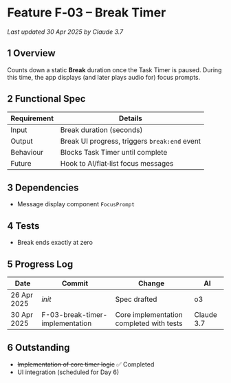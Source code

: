 # Feature F‑03 – Break Timer
*Last updated 30 Apr 2025 by Claude 3.7*

## 1 Overview
Counts down a static **Break** duration once the Task Timer is paused. During this time, the app displays (and later plays audio for) focus prompts.

## 2 Functional Spec
| Requirement | Details |
|-------------|---------|
| Input | Break duration (seconds) |
| Output | Break UI progress, triggers `break:end` event |
| Behaviour | Blocks Task Timer until complete |
| Future | Hook to AI/flat‑list focus messages |

## 3 Dependencies
- Message display component `FocusPrompt`

## 4 Tests
- Break ends exactly at zero

## 5 Progress Log
| Date | Commit | Change | AI |
|------|--------|--------|----|
| 26 Apr 2025 | *init* | Spec drafted | o3 |
| 30 Apr 2025 | F-03-break-timer-implementation | Core implementation completed with tests | Claude 3.7 |

## 6 Outstanding
- ~~Implementation of core timer logic~~ ✅ Completed
- UI integration (scheduled for Day 6)

